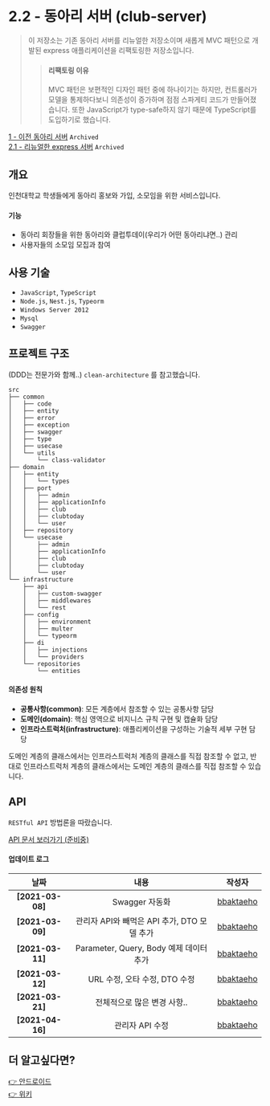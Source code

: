 # 2.2 - 동아리 서버 (club-server)

> 이 저장소는 기존 동아리 서버를 리뉴얼한 저장소이며 새롭게 MVC 패턴으로 개발된 express 애플리케이션을 리팩토링한 저장소입니다. <br>
>
> > #### **리팩토링 이유**
> >
> > MVC 패턴은 보편적인 디자인 패턴 중에 하나이기는 하지만, 컨트롤러가 모델을 통제하다보니 의존성이 증가하며 점점 스파게티 코드가 만들어졌습니다. 또한 JavaScript가 type-safe하지 않기 때문에 TypeScript를 도입하기로 했습니다.

[1 - 이전 동아리 서버](https://github.com/inu-appcenter/inuclub) `Archived` <br>
[2.1 - 리뉴얼한 express 서버](https://github.com/inu-appcenter/InuClub-server-renewal) `Archived` <br>

## 개요

인천대학교 학생들에게 동아리 홍보와 가입, 소모임을 위한 서비스입니다. <br>

#### 기능

- 동아리 회장들을 위한 동아리와 클럽투데이(우리가 어떤 동아리냐면..) 관리
- 사용자들의 소모임 모집과 참여

## 사용 기술

- `JavaScript`, `TypeScript`
- `Node.js`, `Nest.js`, `Typeorm`
- `Windows Server 2012`
- `Mysql`
- `Swagger`

## 프로젝트 구조

(DDD는 전문가와 함께..) `clean-architecture` 를 참고했습니다.

```
src
├── common
│   ├── code
│   ├── entity
│   ├── error
│   ├── exception
│   ├── swagger
│   ├── type
│   ├── usecase
│   └── utils
│       └── class-validator
├── domain
│   ├── entity
│   │   └── types
│   ├── port
│   │   ├── admin
│   │   ├── applicationInfo
│   │   ├── club
│   │   ├── clubtoday
│   │   └── user
│   ├── repository
│   └── usecase
│       ├── admin
│       ├── applicationInfo
│       ├── club
│       ├── clubtoday
│       └── user
└── infrastructure
    ├── api
    │   ├── custom-swagger
    │   ├── middlewares
    │   └── rest
    ├── config
    │   ├── environment
    │   ├── multer
    │   └── typeorm
    ├── di
    │   ├── injections
    │   └── providers
    └── repositories
        └── entities
```

#### 의존성 원칙

- **공통사항(common)**: 모든 계층에서 참조할 수 있는 공통사항 담당
- **도메인(domain)**: 핵심 영역으로 비지니스 규칙 구현 및 캡슐화 담당
- **인프라스트럭처(infrastructure)**: 애플리케이션을 구성하는 기술적 세부 구현 담당

도메인 계층의 클래스에서는 인프라스트럭처 계층의 클래스를 직접 참조할 수 없고, 반대로 인프라스트럭처 계층의 클래스에서는 도메인 계층의 클래스를 직접 참조할 수 있습니다.

## API

`RESTful API` 방법론을 따랐습니다.

[API 문서 보러가기 (준비중)]()

#### 업데이트 로그

|       날짜       |                    내용                     |                  작성자                   |
| :--------------: | :-----------------------------------------: | :---------------------------------------: |
| **[2021-03-08]** |               Swagger 자동화                | [bbaktaeho](https://github.com/bbaktaeho) |
| **[2021-03-09]** | 관리자 API와 빼먹은 API 추가, DTO 모델 추가 | [bbaktaeho](https://github.com/bbaktaeho) |
| **[2021-03-11]** |   Parameter, Query, Body 예제 데이터 추가   | [bbaktaeho](https://github.com/bbaktaeho) |
| **[2021-03-12]** |        URL 수정, 오타 수정, DTO 수정        | [bbaktaeho](https://github.com/bbaktaeho) |
| **[2021-03-21]** |         전체적으로 많은 변경 사항..         | [bbaktaeho](https://github.com/bbaktaeho) |
| **[2021-04-16]** | 관리자 API 수정 | [bbaktaeho](https://github.com/bbaktaeho) |

## 더 알고싶다면?

[👉 안드로이드](https://github.com/inu-appcenter/club-android) <br>
[👉 위키]()
